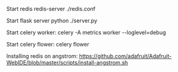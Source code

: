 
Start redis
redis-server ./redis.conf

Start flask server
python ./server.py

Start celery worker:
celery -A metrics worker --loglevel=debug

Start celery flower:
celery flower


Installing redis on angstrom:
https://github.com/adafruit/Adafruit-WebIDE/blob/master/scripts/install-angstrom.sh

